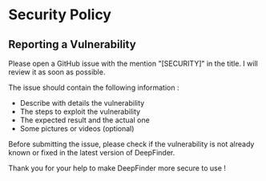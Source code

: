 # Security Policy

## Reporting a Vulnerability

Please open a GitHub issue with the mention "[SECURITY]" in the title. I will review it as soon as possible. 

The issue should contain the following information :

- Describe with details the vulnerability
- The steps to exploit the vulnerability
- The expected result and the actual one
- Some pictures or videos (optional)

Before submitting the issue, please check if the vulnerability is not already known or fixed in the latest version of DeepFinder.

Thank you for your help to make DeepFinder more secure to use !